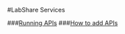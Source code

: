 #LabShare Services

###[Running APIs](docs/run-package.md)
###[How to add APIs](docs/package-apis.md)